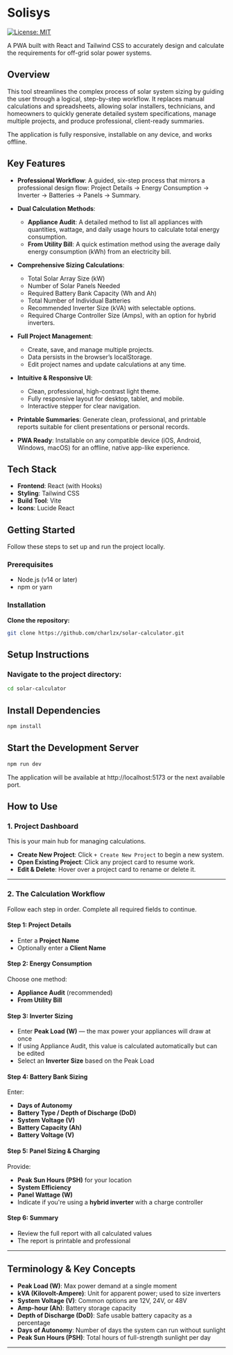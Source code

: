 # Solisys
[![License: MIT](https://img.shields.io/badge/License-MIT-blue.svg)](./LICENSE)

A PWA built with React and Tailwind CSS to accurately design and calculate the requirements for off-grid solar power systems.

## Overview

This tool streamlines the complex process of solar system sizing by guiding the user through a logical, step-by-step workflow. It replaces manual calculations and spreadsheets, allowing solar installers, technicians, and homeowners to quickly generate detailed system specifications, manage multiple projects, and produce professional, client-ready summaries.

The application is fully responsive, installable on any device, and works offline.

## Key Features

- **Professional Workflow**: A guided, six-step process that mirrors a professional design flow: Project Details -> Energy Consumption -> Inverter -> Batteries -> Panels -> Summary.

- **Dual Calculation Methods**:
  - **Appliance Audit**: A detailed method to list all appliances with quantities, wattage, and daily usage hours to calculate total energy consumption.
  - **From Utility Bill**: A quick estimation method using the average daily energy consumption (kWh) from an electricity bill.

- **Comprehensive Sizing Calculations**:
  - Total Solar Array Size (kW)
  - Number of Solar Panels Needed
  - Required Battery Bank Capacity (Wh and Ah)
  - Total Number of Individual Batteries
  - Recommended Inverter Size (kVA) with selectable options.
  - Required Charge Controller Size (Amps), with an option for hybrid inverters.

- **Full Project Management**:
  - Create, save, and manage multiple projects.
  - Data persists in the browser’s localStorage.
  - Edit project names and update calculations at any time.

- **Intuitive & Responsive UI**:
  - Clean, professional, high-contrast light theme.
  - Fully responsive layout for desktop, tablet, and mobile.
  - Interactive stepper for clear navigation.

- **Printable Summaries**: Generate clean, professional, and printable reports suitable for client presentations or personal records.

- **PWA Ready**: Installable on any compatible device (iOS, Android, Windows, macOS) for an offline, native app-like experience.

## Tech Stack

- **Frontend**: React (with Hooks)
- **Styling**: Tailwind CSS
- **Build Tool**: Vite
- **Icons**: Lucide React

## Getting Started

Follow these steps to set up and run the project locally.

### Prerequisites

- Node.js (v14 or later)
- npm or yarn

### Installation

**Clone the repository:**
```bash
git clone https://github.com/charlzx/solar-calculator.git
```

## Setup Instructions

### Navigate to the project directory:
```bash
cd solar-calculator
```

## Install Dependencies

```bash
npm install
```

## Start the Development Server

```bash
npm run dev 
```
The application will be available at http://localhost:5173 or the next available port.

## How to Use

### 1. Project Dashboard

This is your main hub for managing calculations.

- **Create New Project**: Click `+ Create New Project` to begin a new system.
- **Open Existing Project**: Click any project card to resume work.
- **Edit & Delete**: Hover over a project card to rename or delete it.

---

### 2. The Calculation Workflow

Follow each step in order. Complete all required fields to continue.

#### Step 1: Project Details

- Enter a **Project Name**
- Optionally enter a **Client Name**

#### Step 2: Energy Consumption

Choose one method:

- **Appliance Audit** (recommended)
- **From Utility Bill**

#### Step 3: Inverter Sizing

- Enter **Peak Load (W)** — the max power your appliances will draw at once
- If using Appliance Audit, this value is calculated automatically but can be edited
- Select an **Inverter Size** based on the Peak Load

#### Step 4: Battery Bank Sizing

Enter:

- **Days of Autonomy**
- **Battery Type / Depth of Discharge (DoD)**
- **System Voltage (V)**
- **Battery Capacity (Ah)**
- **Battery Voltage (V)**

#### Step 5: Panel Sizing & Charging

Provide:

- **Peak Sun Hours (PSH)** for your location
- **System Efficiency**
- **Panel Wattage (W)**
- Indicate if you're using a **hybrid inverter** with a charge controller

#### Step 6: Summary

- Review the full report with all calculated values
- The report is printable and professional

---

## Terminology & Key Concepts

- **Peak Load (W)**: Max power demand at a single moment
- **kVA (Kilovolt-Ampere)**: Unit for apparent power; used to size inverters
- **System Voltage (V)**: Common options are 12V, 24V, or 48V
- **Amp-hour (Ah)**: Battery storage capacity
- **Depth of Discharge (DoD)**: Safe usable battery capacity as a percentage
- **Days of Autonomy**: Number of days the system can run without sunlight
- **Peak Sun Hours (PSH)**: Total hours of full-strength sunlight per day



_____________________________
